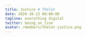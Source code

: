 ```yaml
---
title: Justice # Thélot
date: 2020-10-23 00:00:00
tagline: everything digital
twitter: being_on_line
avatar: /members/thelot-justice.png
---
```

